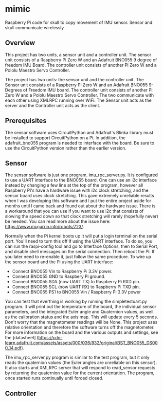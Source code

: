 # mimic
Raspberry Pi code for skull to copy movement of IMU sensor. Sensor and skull communicate wirelessly
## Overview
This project has two units, a sensor unit and a controller unit. The sensor unit consists of a Raspberry Pi Zero W and an Adafruit BNO055 9 degree of freedom IMU Board. The controller unit consists of another Pi Zero W and a Pololu Maestro Servo Controller. 

The project has two units: the sensor unit and the controller unit. The Sensor unit consists of a Raspberry Pi Zero W and an Adafruit BNO055 9-Degrees of Freedom IMU board. The controller unit consists of another Pi Zero W and a Pololu Maestro Servo Controller. The two communicate with each other using XMLRPC running over WiFi. The Sensor unit acts as the server and the Controller unit acts as the client. 
## Prerequisites
The sensor software uses CircuitPython and Adafruit's Blinka library must be installed to support CircuitPython on a Pi. In addition, the adafruit_bno055 program is needed to interface with the board. Be sure to use the CircuitPython version rather than the earlier version. 


## Sensor
The sensor software is just one program, imu_rpc_server.py. It is configured to use a UART interface to the BNO055 board. One can use an i2c interface instead by changing a few line at the top of the program, however all Raspberry Pi's have a hardware issue with i2c clock stretching, and the sensor board uses clock stretching. This gave extremely unreliable results when I was developing this software and I put the entire project aside for months until I came back and found out about the hardware issue. There is a workaround that you can use if you want to use i2c that consists of slowing the speed down so that clock stretching will rarely (hopefully never) be needed. You can read more about the issue here: https://www.mcgurrin.info/robots/723/. 

Normally when the Pi kernel boots up it will put a login terminal on the serial port. You'll need to turn this off if using the UART interface. To do so, you can run the raspi-config tool and go to Interface Options, then to Serial Port, and disable shell messages on the serial connection. Then reboot the Pi. If you later need to re-enable it, just follow the same procedure. To wire up the sensor board and the Pi using the UART interface:
- Connect BNO055 Vin to Raspberry Pi 3.3V power.
- Connect BNO055 GND to Raspbery Pi ground.
- Connect BNO055 SDA (now UART TX) to Raspberry Pi RXD pin.
- Connect BNO055 SCL (now UART RX) to Raspberry Pi TXD pin.
- Connect BNO055 PS1 to BNO055 Vin / Raspberry Pi 3.3V power

You can test that everthing is working by running the simpletestuart.py program. It will print out the temperature of the board, the individual sensor parameters, and the integrated Euler angle and Quaternion values, as well as the calibration status and the axis map. This will update every 5 seconds. Don't worry that the magnetometer readings will be None. This project uses relative orientation and therefore the software turns off the magnetometer. For more information on the board and the various outputs and settings, see the [datasheet] (https://cdn-learn.adafruit.com/assets/assets/000/036/832/original/BST_BNO055_DS000_14.pdf). 

The imu_rpc_server.py program is similar to the test program, but it only reads the quaternion values (the Euler angles are unreliable on this sensor). It also starts and XMLRPC server that will respond to read_sensor requests by returning the quaternion value for the current orientation. The program, once started runs continually until forced closed. 
## Controller

